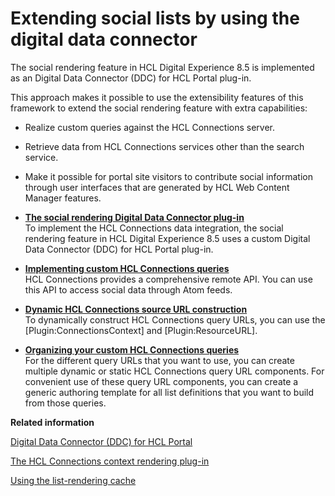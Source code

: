 # Extending social lists by using the digital data connector

The social rendering feature in HCL Digital Experience 8.5 is implemented as an Digital Data Connector \(DDC\) for HCL Portal plug-in.

This approach makes it possible to use the extensibility features of this framework to extend the social rendering feature with extra capabilities:

-   Realize custom queries against the HCL Connections server.
-   Retrieve data from HCL Connections services other than the search service.
-   Make it possible for portal site visitors to contribute social information through user interfaces that are generated by HCL Web Content Manager features.

-   **[The social rendering Digital Data Connector plug-in](../social/soc_rendr_bean_lst_prvdr.md)**  
To implement the HCL Connections data integration, the social rendering feature in HCL Digital Experience 8.5 uses a custom Digital Data Connector \(DDC\) for HCL Portal plug-in.
-   **[Implementing custom HCL Connections queries](../social/soc_rendr_implmt_cust_conn_qurs.md)**  
HCL Connections provides a comprehensive remote API. You can use this API to access social data through Atom feeds.
-   **[Dynamic HCL Connections source URL construction](../social/soc_rendr_dyn_conn_srcurl_cnstrct.md)**  
To dynamically construct HCL Connections query URLs, you can use the \[Plugin:ConnectionsContext\] and \[Plugin:ResourceURL\].
-   **[Organizing your custom HCL Connections queries](../social/soc_rendr_org_cust_conn_qurs.md)**  
For the different query URLs that you want to use, you can create multiple dynamic or static HCL Connections query URL components. For convenient use of these query URL components, you can create a generic authoring template for all list definitions that you want to build from those queries.


**Related information**  


[Digital Data Connector \(DDC\) for HCL Portal](../social/plrf_ovu.md)

[The HCL Connections context rendering plug-in](../panel_help/soc_rendr_conn_context_plgn.md)

[Using the list-rendering cache](../panel_help/plrf_tune_markup_chache.md)

